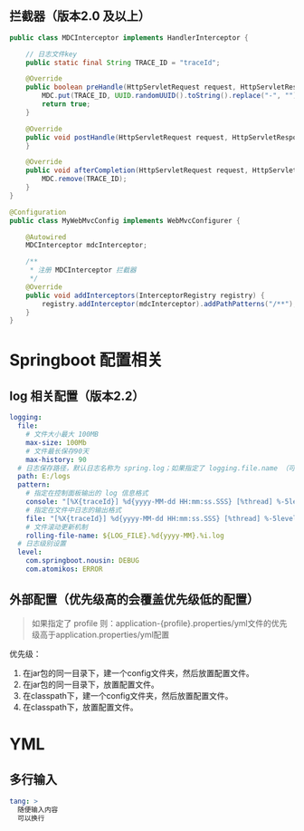 
## 拦截器（版本2.0 及以上）

```java
public class MDCInterceptor implements HandlerInterceptor {

    // 日志文件key
    public static final String TRACE_ID = "traceId";

    @Override
    public boolean preHandle(HttpServletRequest request, HttpServletResponse response, Object handler) throws Exception {
        MDC.put(TRACE_ID, UUID.randomUUID().toString().replace("-", "").substring(0, 6));
        return true;
    }

    @Override
    public void postHandle(HttpServletRequest request, HttpServletResponse response, Object handler, ModelAndView modelAndView) throws Exception {
    }

    @Override
    public void afterCompletion(HttpServletRequest request, HttpServletResponse response, Object handler, Exception ex) throws Exception {
        MDC.remove(TRACE_ID);
    }
}

@Configuration
public class MyWebMvcConfig implements WebMvcConfigurer {

    @Autowired
    MDCInterceptor mdcInterceptor;

    /**
     * 注册 MDCInterceptor 拦截器
     */
    @Override
    public void addInterceptors(InterceptorRegistry registry) {
        registry.addInterceptor(mdcInterceptor).addPathPatterns("/**"); //所有路径都被拦截
    }
}
```

# Springboot 配置相关
## log 相关配置（版本2.2）
```yaml
logging:
  file:
    # 文件大小最大 100MB
    max-size: 100Mb
    # 文件最长保存90天
    max-history: 90
  # 日志保存路径，默认日志名称为 spring.log；如果指定了 logging.file.name （可以用绝对路径）则，该配置失效
  path: E:/logs
  pattern:
    # 指定在控制面板输出的 log 信息格式
    console: "[%X{traceId}] %d{yyyy-MM-dd HH:mm:ss.SSS} [%thread] %-5level %logger: %msg%n"
    # 指定在文件中日志的输出格式
    file: "[%X{traceId}] %d{yyyy-MM-dd HH:mm:ss.SSS} [%thread] %-5level %logger: %msg%n"
    # 文件滚动更新机制
    rolling-file-name: ${LOG_FILE}.%d{yyyy-MM}.%i.log
  # 日志级别设置
  level:
    com.springboot.nousin: DEBUG
    com.atomikos: ERROR
```

## 外部配置（优先级高的会覆盖优先级低的配置）
> 如果指定了 profile 则：application-{profile}.properties/yml文件的优先级高于application.properties/yml配置

优先级：
1. 在jar包的同一目录下，建一个config文件夹，然后放置配置文件。
2. 在jar包的同一目录下，放置配置文件。
3. 在classpath下，建一个config文件夹，然后放置配置文件。
4. 在classpath下，放置配置文件。

# YML
## 多行输入
```yaml
tang: >
  随便输入内容
  可以换行
```
